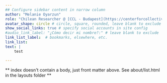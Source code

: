 ```yaml
---
## Configure sidebar content in narrow column
author: "Melanie Oyarzun"
role: "Chilean Researcher @ [CCL - Budapest](https://centerforcollectivelearning.org) and [CRiSSLab](https://criss-lab.com)"
avatar_shape: circle # circle, square, rounded, leave blank to exclude
show_social_links: true # specify social accounts in site config
#audio_link_label: "¿Cómo decir mi nombre?:" # leave blank to exclude
link_list_label:  # bookmarks, elsewhere, etc.
link_list:
text: | 
    test

---
```


** index doesn't contain a body, just front matter above.
See about/list.html in the layouts folder **